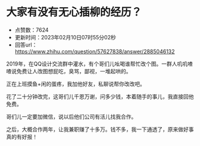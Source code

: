 # 大家有没有无心插柳的经历？
- 点赞数：7624
- 更新时间：2023年02月10日07时55分02秒
- 回答url：https://www.zhihu.com/question/57627838/answer/2885046132
<body>
 <p data-pid="pqxyDRIk">2019年，在QQ设计交流群中灌水，有个哥们儿吆喝谁帮忙改个图。一群人叽叽喳喳说免费让人改图想屁吃，臭骂，鄙视，一堆起哄的。</p>
 <p data-pid="_9FCjscg">正在上班摸鱼+闲的蛋疼，我加他好友，私聊说帮你改改吧。</p>
 <p data-pid="g6dl4WUN">花了二十分钟改完，这哥们儿千恩万谢，问多少钱，本着随手的事儿，我直接回他免费。</p>
 <p data-pid="whmy48TJ">哥们儿一定要加微信，说以后他们公司有活儿找我合作。</p>
 <p data-pid="-qVKSzct">之后，大概合作两年，让我兼职赚了十多万。钱不多，我一下通透了，原来做好事真的有好报！</p>
</body>